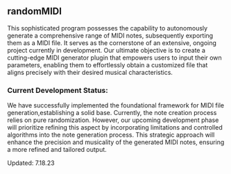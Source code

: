 ## randomMIDI

This sophisticated program possesses the 
capability to autonomously generate a 
comprehensive range of MIDI notes, 
subsequently exporting them as a MIDI 
file. It serves as the cornerstone of an 
extensive, ongoing project currently 
in development. Our ultimate objective is 
to create a cutting-edge MIDI generator 
plugin that empowers users to input their 
own parameters, enabling them to effortlessly 
obtain a customized file that aligns precisely 
with their desired musical characteristics.

### Current Development Status:

We have successfully implemented the foundational framework for 
MIDI file generation,establishing a solid base. Currently, the 
note creation process relies on pure randomization. However, our 
upcoming development phase will prioritize refining this aspect 
by incorporating limitations and controlled algorithms into the 
note generation process. This strategic approach will enhance 
the precision and musicality of the generated MIDI notes, ensuring 
a more refined and tailored output. 

Updated: 7.18.23